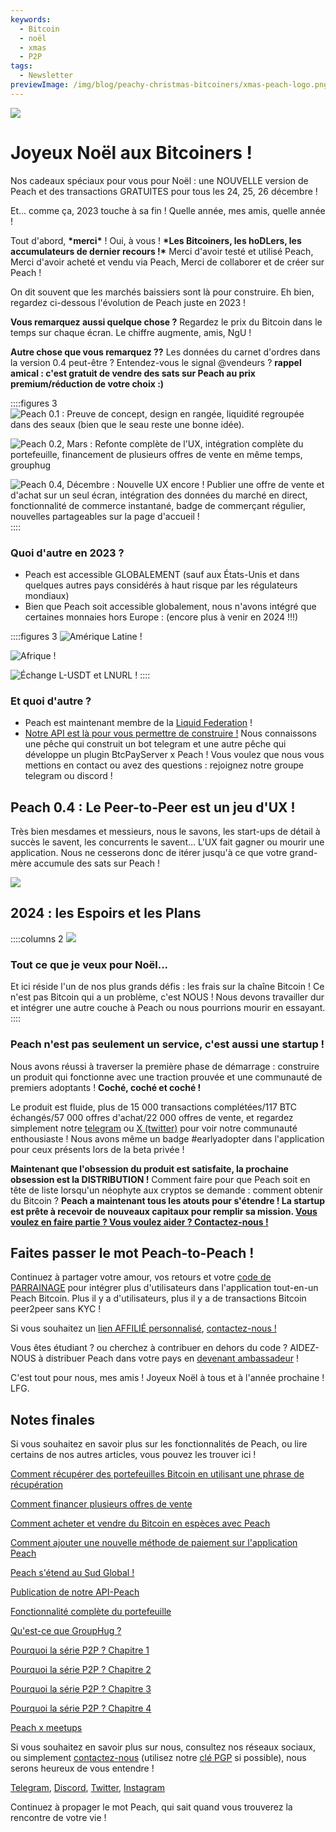 ```yaml
---
keywords:
  - Bitcoin
  - noël
  - xmas
  - P2P
tags:
  - Newsletter
previewImage: /img/blog/peachy-christmas-bitcoiners/xmas-peach-logo.png
---
```


![](/img/blog/peachy-christmas-bitcoiners/xmas-peach-logo.png)

# Joyeux Noël aux Bitcoiners !

Nos cadeaux spéciaux pour vous pour Noël :
une NOUVELLE version de Peach et des transactions GRATUITES pour tous les 24, 25, 26 décembre !

Et... comme ça, 2023 touche à sa fin ! Quelle année, mes amis, quelle année !

Tout d'abord, **\*merci\*** ! Oui, à vous ! **\*Les Bitcoiners, les hoDLers, les accumulateurs de dernier recours !\*** Merci d'avoir testé et utilisé Peach, Merci d'avoir acheté et vendu via Peach, Merci de collaborer et de créer sur Peach !

On dit souvent que les marchés baissiers sont là pour construire. Eh bien, regardez ci-dessous l'évolution de Peach juste en 2023 !

**Vous remarquez aussi quelque chose ?** Regardez le prix du Bitcoin dans le temps sur chaque écran. Le chiffre augmente, amis, NgU !

**Autre chose que vous remarquez ??** Les données du carnet d'ordres dans la version 0.4 peut-être ? Entendez-vous le signal @vendeurs ? **rappel amical : c'est gratuit de vendre des sats sur Peach au prix premium/réduction de votre choix :)**

::::figures 3
![Peach 0.1 : Preuve de concept, design en rangée, liquidité regroupée dans des seaux (bien que le seau reste une bonne idée).](/img/blog/peachy-christmas-bitcoiners/peach-0-1.png)

![Peach 0.2, Mars : Refonte complète de l'UX, intégration complète du portefeuille, financement de plusieurs offres de vente en même temps, grouphug](/img/blog/peachy-christmas-bitcoiners/peach-0-2.jpeg)

![Peach 0.4, Décembre : Nouvelle UX encore ! Publier une offre de vente et d'achat sur un seul écran, intégration des données du marché en direct, fonctionnalité de commerce instantané, badge de commerçant régulier, nouvelles partageables sur la page d'accueil !](/img/blog/peachy-christmas-bitcoiners/peach-0-4.jpeg)
::::

### Quoi d'autre en 2023 ?

- Peach est accessible GLOBALEMENT (sauf aux États-Unis et dans quelques autres pays considérés à haut risque par les régulateurs mondiaux)
- Bien que Peach soit accessible globalement, nous n'avons intégré que certaines monnaies hors Europe : (encore plus à venir en 2024 !!!)

::::figures 3
![Amérique Latine !](/img/blog/peachy-christmas-bitcoiners/peach-latam.jpeg)

![Afrique !](/img/blog/peachy-christmas-bitcoiners/peach-africa.jpeg)

![Échange L-USDT et LNURL !](/img/blog/peachy-christmas-bitcoiners/peach-swaps.jpeg)
::::

### Et quoi d'autre ?

- Peach est maintenant membre de la [Liquid Federation](https://twitter.com/peachbitcoin/status/1735144113467482500) !
- [Notre API est là pour vous permettre de construire !](https://docs.peachbitcoin.com/#introduction) Nous connaissons une pêche qui construit un bot telegram et une autre pêche qui développe un plugin BtcPayServer x Peach ! Vous voulez que nous vous mettions en contact ou avez des questions : rejoignez notre groupe telegram ou discord !

## Peach 0.4 : Le Peer-to-Peer est un jeu d'UX !

Très bien mesdames et messieurs, nous le savons, les start-ups de détail à succès le savent, les concurrents le savent... L'UX fait gagner ou mourir une application. Nous ne cesserons donc de itérer jusqu'à ce que votre grand-mère accumule des sats sur Peach !

[![](/img/blog/peachy-christmas-bitcoiners/youtube-preview.png)](https://www.youtube.com/watch?v=ltqPTBjvX88)

## 2024 : les Espoirs et les Plans

::::columns 2
![](/img/blog/peachy-christmas-bitcoiners/all-i-want-for-christmas.png)

<div>
    <h3>Tout ce que je veux pour Noël...</h3>
    Et ici réside l'un de nos plus grands défis : les frais sur la chaîne Bitcoin ! Ce n'est pas Bitcoin qui a un problème, c'est NOUS ! 
    Nous devons travailler dur et intégrer une autre couche à Peach ou nous pourrions mourir en essayant.
</div>
::::

### Peach n'est pas seulement un service, c'est aussi une startup !

Nous avons réussi à traverser la première phase de démarrage : construire un produit qui fonctionne avec une traction prouvée et une communauté de premiers adoptants ! **Coché, coché et coché !**

Le produit est fluide, plus de 15 000 transactions complétées/117 BTC échangés/57 000 offres d'achat/22 000 offres de vente, et regardez simplement notre [telegram](https://t.me/peachtopeach) ou [X (twitter)](https://twitter.com/peachbitcoin) pour voir notre communauté enthousiaste ! Nous avons même un badge #earlyadopter dans l'application pour ceux présents lors de la beta privée !

**Maintenant que l'obsession du produit est satisfaite, la prochaine obsession est la DISTRIBUTION !** Comment faire pour que Peach soit en tête de liste lorsqu'un néophyte aux cryptos se demande : comment obtenir du Bitcoin ?
**Peach a maintenant tous les atouts pour s'étendre ! La startup est prête à recevoir de nouveaux capitaux pour remplir sa mission. [Vous voulez en faire partie ? Vous voulez aider ? Contactez-nous !](mailto:hello@peachbitcoin.com?subject=Scaling%20Peach)**

## Faites passer le mot Peach-to-Peach !

Continuez à partager votre amour, vos retours et votre [code de PARRAINAGE](https://peachbitcoin.com/new-users/) pour intégrer plus d'utilisateurs dans l'application tout-en-un Peach Bitcoin. Plus il y a d'utilisateurs, plus il y a de transactions Bitcoin peer2peer sans KYC !

Si vous souhaitez un [lien AFFILIÉ personnalisé](https://peachbitcoin.com/for-businesses/), [contactez-nous !](mailto:hello@peachbitcoin.com?subject=I'd%20like%20to%20become%20an%20affiliate!&body=Hi,%0AHere%20is%20my%20PeachID:%20)

Vous êtes étudiant ? ou cherchez à contribuer en dehors du code ? AIDEZ-NOUS à distribuer Peach dans votre pays en [devenant ambassadeur](https://peachbitcoin.com/join-us/) !

C'est tout pour nous, mes amis !
Joyeux Noël à tous et à l'année prochaine !
LFG.

## Notes finales

Si vous souhaitez en savoir plus sur les fonctionnalités de Peach, ou lire certains de nos autres articles, vous pouvez les trouver ici !

[Comment récupérer des portefeuilles Bitcoin en utilisant une phrase de récupération](https://peachbitcoin.com/fr/blog/how-to-restore-peach-wallet/)

[Comment financer plusieurs offres de vente](https://peachbitcoin.com/fr/blog/funding-multiple-sell-offers/)

[Comment acheter et vendre du Bitcoin en espèces avec Peach](https://peachbitcoin.com/fr/blog/how-to-buy-and-sell-bitcoin-with-cash-using-peach/)

[Comment ajouter une nouvelle méthode de paiement sur l'application Peach](https://peachbitcoin.com/fr/blog/how-to-add-a-payment-method/)

[Peach s'étend au Sud Global !](https://peachbitcoin.com/fr/blog/peach-expands-to-the-global-south/)

[Publication de notre API-Peach](https://peachbitcoin.com/fr/blog/making-our-peach-api-public/)

[Fonctionnalité complète du portefeuille](https://peachbitcoin.com/fr/blog/full-wallet-functionality/)

[Qu'est-ce que GroupHug ?](https://peachbitcoin.com/fr/blog/group-hug/)

[Pourquoi la série P2P ? Chapitre 1](https://peachbitcoin.com/fr/blog/why-p2p-chapter-1/)

[Pourquoi la série P2P ? Chapitre 2](https://peachbitcoin.com/fr/blog/why-p2p-chapter-2/)

[Pourquoi la série P2P ? Chapitre 3](https://peachbitcoin.com/fr/blog/why-p2p-chapter-3-circular-economies/)

[Pourquoi la série P2P ? Chapitre 4](https://peachbitcoin.com/fr/blog/why-p2p-chapter-4-chains-of-trust/)

[Peach x meetups](https://peachbitcoin.com/fr/blog/peach-for-meetups/)

Si vous souhaitez en savoir plus sur nous, consultez nos réseaux sociaux, ou simplement [contactez-nous](mailto:hello@peachbitcoin.com) (utilisez notre [clé PGP](https://keys.openpgp.org/vks/v1/by-fingerprint/48339A19645E2E53488E0E5479E1B270FACD1BD2) si possible), nous serons heureux de vous entendre !

[Telegram](https://t.me/+GkOW1J-ixBBkZWRk), [Discord](https://discord.gg/ypeHz3SW54), [Twitter](https://twitter.com/peachbitcoin), [Instagram](https://instagram.com/peachbitcoin)

Continuez à propager le mot Peach, qui sait quand vous trouverez la rencontre de votre vie !
